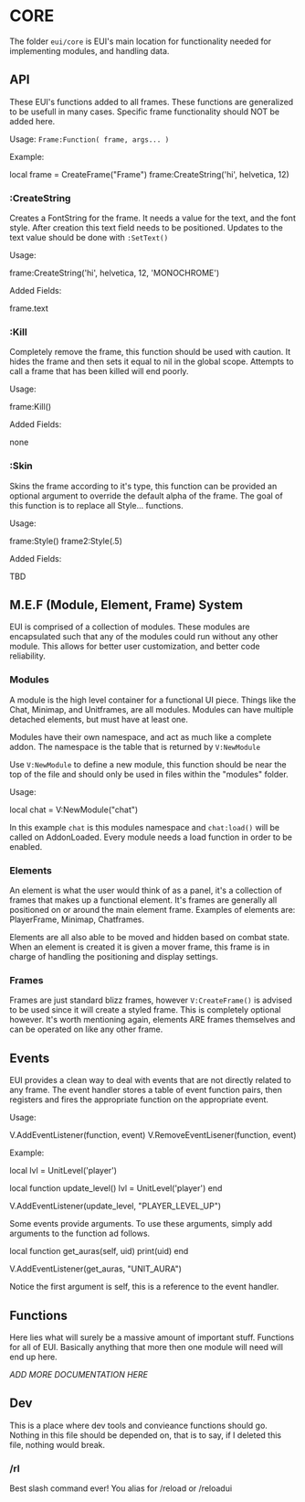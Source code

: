 # CORE
The folder `eui/core` is EUI's main location for functionality needed for implementing modules, and handling data.

## API
These EUI's functions added to all frames. These functions are generalized to be usefull in many cases. Specific frame functionality should NOT be added here.

Usage: `Frame:Function( frame, args... )`

Example:

  local frame = CreateFrame("Frame")
  frame:CreateString('hi', helvetica, 12)


### :CreateString
Creates a FontString for the frame. It needs a value for the text, and the font style. After creation this text field needs to be positioned. Updates to the text value should be done with `:SetText()`

Usage:

  frame:CreateString('hi', helvetica, 12, 'MONOCHROME')

Added Fields:

  frame.text


### :Kill
Completely remove the frame, this function should be used with caution. It hides the frame and then sets it equal to nil in the global scope. Attempts to call a frame that has been killed will end poorly.

Usage:

  frame:Kill()

Added Fields:

  none


### :Skin
Skins the frame according to it's type, this function can be provided an optional argument to override the default alpha of the frame. The goal of this function is to replace all Style... functions.

Usage:

  frame:Style()
  frame2:Style(.5)

Added Fields:

  TBD

## M.E.F (Module, Element, Frame) System
EUI is comprised of a collection of modules. These modules are encapsulated such that any of the modules could run without any other module. This allows for better user customization, and better code reliability.

### Modules
A module is the high level container for a functional UI piece. Things like the Chat, Minimap, and Unitframes, are all modules. Modules can have multiple detached elements, but must have at least one.

Modules have their own namespace, and act as much like a complete addon. The namespace is the table that is returned by `V:NewModule`

Use `V:NewModule` to define a new module, this function should be near the top of the file and should only be used in files within the "modules" folder.

Usage:

  local chat = V:NewModule("chat")

In this example `chat` is this modules namespace and `chat:load()` will be called on AddonLoaded. Every module needs a load function in order to be enabled.

### Elements
An element is what the user would think of as a panel, it's a collection of frames that makes up a functional element. It's frames are generally all positioned on or around the main element frame. Examples of elements are: PlayerFrame, Minimap, Chatframes.

Elements are all also able to be moved and hidden based on combat state. When an element is created it is given a mover frame, this frame is in charge of handling the positioning and display settings.

### Frames
Frames are just standard blizz frames, however `V:CreateFrame()` is advised to be used since it will create a styled frame. This is completely optional however. It's worth mentioning again, elements ARE frames themselves and can be operated on like any other frame.

## Events
EUI provides a clean way to deal with events that are not directly related to any frame. The event handler stores a table of event function pairs, then registers and fires the appropriate function on the appropriate event.

Usage:

  V.AddEventListener(function, event)
  V.RemoveEventLisener(function, event)

Example:

  local lvl = UnitLevel('player')

  local function update_level()
      lvl = UnitLevel('player')
  end

  V.AddEventListener(update_level, "PLAYER_LEVEL_UP")

Some events provide arguments. To use these arguments, simply add arguments to the function ad follows.

  local function get_auras(self, uid)
    print(uid)
  end

  V.AddEventListener(get_auras, "UNIT_AURA")

Notice the first argument is self, this is a reference to the event handler.

## Functions
Here lies what will surely be a massive amount of important stuff. Functions for all of EUI. Basically anything that more then one module will need will end up here.

*ADD MORE DOCUMENTATION HERE*

## Dev
This is a place where dev tools and convieance functions should go. Nothing in this file should be depended on, that is to say, if I deleted this file, nothing would break.

### /rl
Best slash command ever! You alias for /reload or /reloadui










